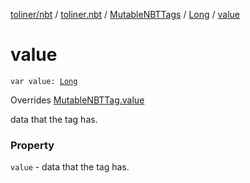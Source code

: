 [toliner/nbt](../../../index.md) / [toliner.nbt](../../index.md) / [MutableNBTTags](../index.md) / [Long](index.md) / [value](./value.md)

# value

`var value: `[`Long`](https://kotlinlang.org/api/latest/jvm/stdlib/kotlin/-long/index.html)

Overrides [MutableNBTTag.value](../../-mutable-n-b-t-tag/value.md)

data that the tag has.

### Property

`value` - data that the tag has.